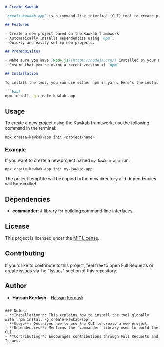 ```markdown
# Create Kawkab

`create-kawkab-app` is a command-line interface (CLI) tool to create projects based on the Kawkab framework. This tool helps you quickly start new projects with a template and automatically installs the required dependencies.

## Features

- Create a new project based on the Kawkab framework.
- Automatically installs dependencies using `npm`.
- Quickly and easily set up new projects.

## Prerequisites

- Make sure you have [Node.js](https://nodejs.org/) installed on your machine.
- Ensure that you're using a recent version of `npm`.

## Installation

To install the tool, you can use either npm or yarn. Here's the installation method using npm:

```bash
npm install -g create-kawkab-app
```

## Usage

To create a new project using the Kawkab framework, use the following command in the terminal:

```bash
npx create-kawkab-app init <project-name>
```

### Example

If you want to create a new project named `my-kawkab-app`, run:

```bash
npx create-kawkab-app init my-kawkab-app
```

The project template will be copied to the new directory and dependencies will be installed.

## Dependencies

- **commander**: A library for building command-line interfaces.

## License

This project is licensed under the [MIT License](LICENSE).

## Contributing

If you'd like to contribute to this project, feel free to open Pull Requests or create issues via the "Issues" section of this repository.

## Author

- **Hassan Kerdash** – [Hassan Kerdash](https://www.linkedin.com/in/hassankerdash/)
```

### Notes:
- **Installation**: This explains how to install the tool globally with `npm install -g create-kawkab-app`.
- **Usage**: Describes how to use the CLI to create a new project.
- **Dependencies**: Mentions the `commander` library used to build the CLI.
- **Contributing**: Encourages contributions through Pull Requests and Issues.
